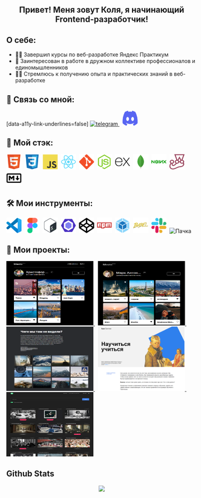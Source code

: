 <h2 align="center">Привет! Меня зовут Коля, я начинающий Frontend-разработчик!
</h2>

## О себе:
- 👨‍🎓 Завершил курсы по веб-разработке Яндекс Практикум  
- 🤝 Заинтересован в работе в дружном коллективе профессионалов и единомышленников  
- 👨‍🔧 Стремлюсь к получению опыта и практических знаний в веб-разработке 

## 📱 Связь со мной:
<div>
[data-a11y-link-underlines=false]
  <a href="https://t.me/@Yxx_Tbl">
  <img src="https://github.com/peter-iakovlev/Telegram/blob/public/Icon-60@3x.png?raw=true" title="telegram" alt="telegram" width="40" height="40">
  </a>&nbsp;
  <a href="https://discordapp.com/users/404498351934144524/">
  <img src="https://raw.githubusercontent.com/RandyCheBro/imgs-for-README/9a2f34b5861dec543da43e5fab968a81dbabfd1b/discord-mark-blue%201.svg" title="discord" alt="discord" width="40" height="40">
  </a>
</div>

## 🧰 Мой стэк:
<div>
  <img src="https://github.com/devicons/devicon/blob/master/icons/html5/html5-original.svg" title="html5" alt="html5" width="40" height="40"/>&nbsp;
  <img src="https://github.com/devicons/devicon/blob/master/icons/css3/css3-original.svg" title="css" alt="css" width="40" height="40"/>&nbsp;
  <img src="https://github.com/devicons/devicon/blob/master/icons/javascript/javascript-original.svg" title="javascript" alt="javascript" width="40" height="40"/>&nbsp;
  <img src="https://github.com/devicons/devicon/blob/master/icons/react/react-original.svg" title="reactjs" alt="reactjs" width="40" height="40"/>&nbsp;
  <img src="https://github.com/devicons/devicon/blob/master/icons/git/git-original.svg" title="git" alt="git" width="40" height="40"/>&nbsp;
  <img src="https://github.com/devicons/devicon/blob/master/icons/nodejs/nodejs-original.svg" title="nodejs" alt="nodejs" width="40" height="40"/>&nbsp;
  <img src="https://github.com/devicons/devicon/blob/master/icons/express/express-original.svg" title="express" alt="express" width="40" height="40"/>&nbsp;
  <img src="https://github.com/devicons/devicon/blob/master/icons/mongodb/mongodb-original.svg" title="mongodb" alt="mongodb" width="40" height="40"/>&nbsp;
  <img src="https://github.com/devicons/devicon/blob/master/icons/nginx/nginx-original.svg" title="nginx" alt="nginx" width="40" height="40"/>&nbsp;
  <img src="https://github.com/devicons/devicon/blob/master/icons/jest/jest-plain.svg" title="jest.js" alt="jest.js" width="40" height="40"/>&nbsp;
  <img src="https://github.com/devicons/devicon/blob/master/icons/markdown/markdown-original.svg" title="markdown" alt="jest.js" width="40" height="40"/>&nbsp;
</div>

## 🛠️ Мои инструменты:
<div>
  <img src="https://github.com/devicons/devicon/blob/master/icons/vscode/vscode-original.svg" title="vs-code" alt="vs-code" width="40" height="40"/>&nbsp;
  <img src="https://github.com/devicons/devicon/blob/master/icons/figma/figma-original.svg" title="figma" alt="figma" width="40" height="40"/>&nbsp;
  <img src="https://github.com/devicons/devicon/blob/master/icons/bash/bash-original.svg" title="git bash" alt="git bash" width="40" height="40"/>&nbsp;
  <img src="https://github.com/devicons/devicon/blob/master/icons/eslint/eslint-original.svg" title="eslint" alt="eslint" width="40" height="40"/>&nbsp;
  <img src="https://github.com/devicons/devicon/blob/master/icons/codepen/codepen-plain.svg" title="codepen" alt="codepen" width="40" height="40"/>&nbsp;
  <img src="https://github.com/devicons/devicon/blob/master/icons/npm/npm-original-wordmark.svg" title="npm" alt="npm" width="40" height="40"/>&nbsp;
  <img src="https://github.com/devicons/devicon/blob/master/icons/webpack/webpack-original.svg" title="webpack" alt="webpack" width="40" height="40"/>&nbsp;
  <img src="https://github.com/devicons/devicon/blob/master/icons/babel/babel-original.svg" title="babel" alt="babel" width="40" height="40"/>&nbsp;
  <img src="https://github.com/devicons/devicon/blob/master/icons/slack/slack-original.svg" title="slack" alt="slack" width="40" height="40"/>&nbsp;
  <img src="https://sun64-1.userapi.com/s/v1/ig2/n4Ubkjub-CmEXSxsh7vXDaJurizaEi75wPL246G96TszEMuUILQ6lyRZw_E7z5cQTvGEL_d4zW8BpkOx0Nf9buJn.jpg?size=100x100&amp;quality=95&amp;crop=0,0,574,574&amp;ava=1" alt="Пачка" width="40" height="40">
</div>

## 📁 Мои проекты:
<div>
  <div>
    <a href="https://github.com/RandyCheBro/react-mesto-api-full-gha.git">
      <img src="https://github.com/RandyCheBro/imgs-for-README/blob/main/react-mesto-api-full-gha%201.png?raw=true" width="230" height="170"> 
    </a>&nbsp;
    <a href="https://github.com/RandyCheBro/mesto.git">
      <img src="https://github.com/RandyCheBro/imgs-for-README/blob/main/mesto.png?raw=true" width="230" height="170">
    </a>&nbsp;
  </div>
  <div>
    <a href="https://github.com/RandyCheBro/russian-travel.git">
      <img src="https://github.com/RandyCheBro/imgs-for-README/blob/main/russian%20trevel1.png?raw=true" width="230" height="170">
    </a>&nbsp;
    <a href="https://github.com/RandyCheBro/how-to-learn.git">
      <img src="https://github.com/RandyCheBro/imgs-for-README/blob/main/howtolearn.png?raw=true" width="230" height="170">
    </a>&nbsp;
    <a href="https://github.com/RandyCheBro/movies-explorer-frontend.git">
      <img src="https://github.com/RandyCheBro/imgs-for-README/blob/main/movie-explorer%201.png?raw=true" width="230" height="170">
    </a>
  </div>
</div>

## Github Stats  
<div align="center"><img src="https://github-readme-stats.vercel.app/api?username=RandyCheBro&show_icons=true&count_private=true&hide_border=true" align="center" /></div>  

<br/>  